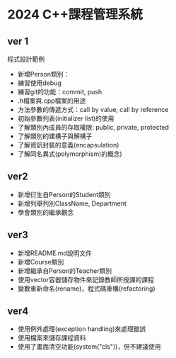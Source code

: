 # 2024 C++課程管理系統
## ver 1
程式設計範例

- 新增Person類別：
- 練習使用debug
- 練習git的功能：commit, push
- .h檔案與.cpp檔案的用途
- 方法參數的傳遞方式：call by value, call by reference
- 初始參數列表(initializer list)的使用
- 了解類別內成員的存取權限: public, private, protected
- 了解類別的建構子與解構子
- 了解資訊封裝的意義(encapsulation)
- 了解同名異式(polymorphism)的概念)

## ver2
- 新增衍生自Person的Student類別
- 新增列舉列別ClassName, Department
- 學會類別的繼承觀念

## ver3
- 新增README.md說明文件
- 新增Course類別
- 新增繼承自Person的Teacher類別
- 使用vector容器儲存物件來記錄教師所授課的課程
- 變數重新命名(rename)，程式碼重構(refactoring)

## ver4
- 使用例外處理(exception handling)來處理錯誤
- 使用檔案來儲存課程資料
- 使用了畫面清空功能(system("cls"))，但不建議使用